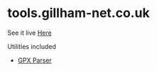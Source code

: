 # tools.gillham-net.co.uk

See it live [Here](https://tools.gillham-net.co.uk/)

Utilities included

- [GPX Parser](https://tools.gillham-net.co.uk/gpx-parser)